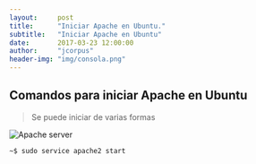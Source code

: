 ```yaml
---
layout:     post
title:      "Iniciar Apache en Ubuntu."
subtitle:   "Iniciar Apache en Ubuntu"
date:       2017-03-23 12:00:00
author:     "jcorpus"
header-img: "img/consola.png"
---
```


<h2 class="section-heading">Comandos para iniciar Apache en Ubuntu</h2>
<blockquote>Se puede iniciar de varias formas</blockquote>
<img src="{{ site.baseurl }}/img/apache-logo.png" alt="Apache server">

```bash
~$ sudo service apache2 start
```

